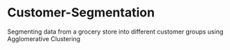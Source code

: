 # Customer-Segmentation
Segmenting data from a grocery store into different customer groups using Agglomerative Clustering 
